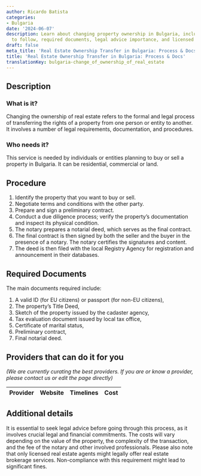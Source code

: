 ```yaml
---
author: Ricardo Batista
categories:
- Bulgaria
date: '2024-06-07'
description: Learn about changing property ownership in Bulgaria, including steps
  to follow, required documents, legal advice importance, and licensed agent necessities.
draft: false
meta_title: 'Real Estate Ownership Transfer in Bulgaria: Process & Docs'
title: 'Real Estate Ownership Transfer in Bulgaria: Process & Docs'
translationKey: bulgaria-change_of_ownership_of_real_estate
---
```



## Description
### What is it?
Changing the ownership of real estate refers to the formal and legal process of transferring the rights of a property from one person or entity to another. It involves a number of legal requirements, documentation, and procedures.

### Who needs it?
This service is needed by individuals or entities planning to buy or sell a property in Bulgaria. It can be residential, commercial or land.

## Procedure
1. Identify the property that you want to buy or sell.
2. Negotiate terms and conditions with the other party.
3. Prepare and sign a preliminary contract. 
4. Conduct a due diligence process; verify the property’s documentation and inspect its physical condition. 
5. The notary prepares a notarial deed, which serves as the final contract. 
6. The final contract is then signed by both the seller and the buyer in the presence of a notary. The notary certifies the signatures and content. 
7. The deed is then filed with the local Registry Agency for registration and announcement in their databases.

## Required Documents
The main documents required include: 
1. A valid ID (for EU citizens) or passport (for non-EU citizens),
2. The property’s Title Deed,
3. Sketch of the property issued by the cadaster agency,
4. Tax evaluation document issued by local tax office,
5. Certificate of marital status,
6. Preliminary contract, 
7. Final notarial deed.

## Providers that can do it for you

_(We are currently curating the best providers. If you are or know a provider, please contact us or edit the page directly)_

| Provider        |     Website     |     Timelines    |       Cost      |
| --------------- | --------------- |  :-------------: | :-------------: |

## Additional details
It is essential to seek legal advice before going through this process, as it involves crucial legal and financial commitments. The costs will vary depending on the value of the property, the complexity of the transaction, and the fee of the notary and other involved professionals. Please also note that only licensed real estate agents might legally offer real estate brokerage services. Non-compliance with this requirement might lead to significant fines.